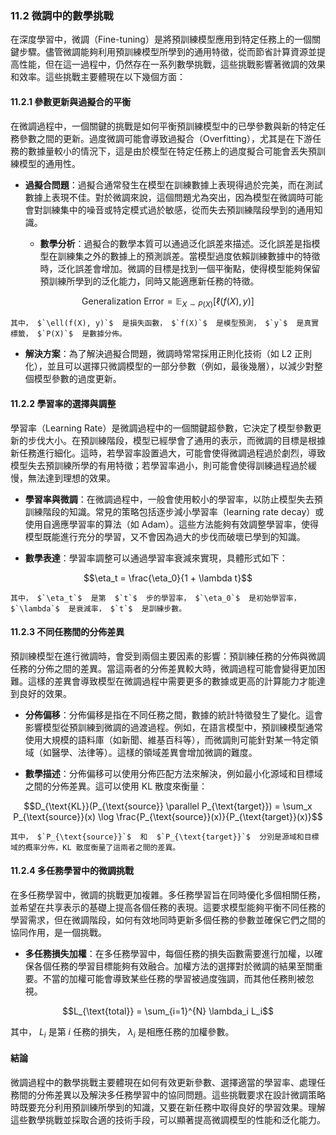 ### **11.2 微調中的數學挑戰**

在深度學習中，微調（Fine-tuning）是將預訓練模型應用到特定任務上的一個關鍵步驟。儘管微調能夠利用預訓練模型所學到的通用特徵，從而節省計算資源並提高性能，但在這一過程中，仍然存在一系列數學挑戰，這些挑戰影響著微調的效果和效率。這些挑戰主要體現在以下幾個方面：

#### **11.2.1 參數更新與過擬合的平衡**

在微調過程中，一個關鍵的挑戰是如何平衡預訓練模型中的已學參數與新的特定任務參數之間的更新。過度微調可能會導致過擬合（Overfitting），尤其是在下游任務的數據量較小的情況下，這是由於模型在特定任務上的過度擬合可能會丟失預訓練模型的通用性。

- **過擬合問題**：過擬合通常發生在模型在訓練數據上表現得過於完美，而在測試數據上表現不佳。對於微調來說，這個問題尤為突出，因為模型在微調時可能會對訓練集中的噪音或特定模式過於敏感，從而失去預訓練階段學到的通用知識。

  - **數學分析**：過擬合的數學本質可以通過泛化誤差來描述。泛化誤差是指模型在訓練集之外的數據上的預測誤差。當模型過度依賴訓練數據中的特徵時，泛化誤差會增加。微調的目標是找到一個平衡點，使得模型能夠保留預訓練所學到的泛化能力，同時又能適應新任務的特徵。
  
    
```math
\text{Generalization Error} = \mathbb{E}_{X \sim P(X)} \left[ \ell(f(X), y) \right]
```

    其中， $`\ell(f(X), y)`$  是損失函數， $`f(X)`$  是模型預測， $`y`$  是真實標籤， $`P(X)`$  是數據分佈。

- **解決方案**：為了解決過擬合問題，微調時常常採用正則化技術（如 L2 正則化），並且可以選擇只微調模型的一部分參數（例如，最後幾層），以減少對整個模型參數的過度更新。

#### **11.2.2 學習率的選擇與調整**

學習率（Learning Rate）是微調過程中的一個關鍵超參數，它決定了模型參數更新的步伐大小。在預訓練階段，模型已經學會了通用的表示，而微調的目標是根據新任務進行細化。這時，若學習率設置過大，可能會使得微調過程過於劇烈，導致模型失去預訓練所學的有用特徵；若學習率過小，則可能會使得訓練過程過於緩慢，無法達到理想的效果。

- **學習率與微調**：在微調過程中，一般會使用較小的學習率，以防止模型失去預訓練階段的知識。常見的策略包括逐步減小學習率（learning rate decay）或使用自適應學習率的算法（如 Adam）。這些方法能夠有效調整學習率，使得模型既能進行充分的學習，又不會因為過大的步伐而破壞已學到的知識。

- **數學表達**：學習率調整可以通過學習率衰減來實現，具體形式如下：
    
```math
\eta_t = \frac{\eta_0}{1 + \lambda t}
```

    其中， $`\eta_t`$  是第  $`t`$  步的學習率， $`\eta_0`$  是初始學習率， $`\lambda`$  是衰減率， $`t`$  是訓練步數。

#### **11.2.3 不同任務間的分佈差異**

預訓練模型在進行微調時，會受到兩個主要因素的影響：預訓練任務的分佈與微調任務的分佈之間的差異。當這兩者的分佈差異較大時，微調過程可能會變得更加困難。這樣的差異會導致模型在微調過程中需要更多的數據或更高的計算能力才能達到良好的效果。

- **分佈偏移**：分佈偏移是指在不同任務之間，數據的統計特徵發生了變化。這會影響模型從預訓練到微調的過渡過程。例如，在語言模型中，預訓練模型通常使用大規模的語料庫（如新聞、維基百科等），而微調則可能針對某一特定領域（如醫學、法律等）。這樣的領域差異會增加微調的難度。

- **數學描述**：分佈偏移可以使用分佈匹配方法來解決，例如最小化源域和目標域之間的分佈差異。這可以使用 KL 散度來衡量：
    
```math
D_{\text{KL}}(P_{\text{source}} \parallel P_{\text{target}}) = \sum_x P_{\text{source}}(x) \log \frac{P_{\text{source}}(x)}{P_{\text{target}}(x)}
```

    其中， $`P_{\text{source}}`$  和  $`P_{\text{target}}`$  分別是源域和目標域的概率分佈，KL 散度衡量了這兩者之間的差異。

#### **11.2.4 多任務學習中的微調挑戰**

在多任務學習中，微調的挑戰更加複雜。多任務學習旨在同時優化多個相關任務，並希望在共享表示的基礎上提高各個任務的表現。這要求模型能夠平衡不同任務的學習需求，但在微調階段，如何有效地同時更新多個任務的參數並確保它們之間的協同作用，是一個挑戰。

- **多任務損失加權**：在多任務學習中，每個任務的損失函數需要進行加權，以確保各個任務的學習目標能夠有效融合。加權方法的選擇對於微調的結果至關重要。不當的加權可能會導致某些任務的學習被過度強調，而其他任務則被忽視。

  
```math
L_{\text{total}} = \sum_{i=1}^{N} \lambda_i L_i
```

  其中， $`L_i`$  是第  $`i`$  任務的損失， $`\lambda_i`$  是相應任務的加權參數。

#### **結論**

微調過程中的數學挑戰主要體現在如何有效更新參數、選擇適當的學習率、處理任務間的分佈差異以及解決多任務學習中的協同問題。這些挑戰要求在設計微調策略時既要充分利用預訓練所學到的知識，又要在新任務中取得良好的學習效果。理解這些數學挑戰並採取合適的技術手段，可以顯著提高微調模型的性能和泛化能力。